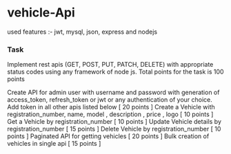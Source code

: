 # vehicle-Api
used features :- jwt, mysql, json, express and nodejs

### Task

Implement rest apis (GET, POST, PUT, PATCH, DELETE) with appropriate status codes using any framework of node js. 
Total points for the task is 100 points

Create API for admin user with username and password with generation of access_token, refresh_token or jwt or any authentication of your choice. Add token in all other apis listed below [ 20 points ]
Create a Vehicle with registration_number, name, model , description , price , logo [ 10 points ]
Get a Vehicle by registration_number [ 10 points ]
Update Vehicle details by registration_number [ 15 points ]
Delete Vehicle by registration_number [ 10 points ]
Paginated API for getting vehicles [ 20 points ]
Bulk creation of vehicles in single api [ 15 points ]
